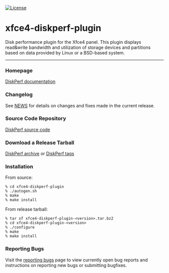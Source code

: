 [![License](https://img.shields.io/badge/License-BSD%202--Clause-blue.svg)](https://gitlab.xfce.org/panel-plugins/xfce4-diskperf-plugin/-/blob/master/COPYING)

# xfce4-diskperf-plugin

Disk performance plugin for the Xfce4 panel. This plugin displays read&write bandwidth and utilization of storage devices and partitions based on data provided by Linux or a BSD-based system.

----

### Homepage

[DiskPerf documentation](https://docs.xfce.org/panel-plugins/xfce4-diskperf-plugin/start)

### Changelog

See [NEWS](https://gitlab.xfce.org/panel-plugins/xfce4-diskperf-plugin/-/blob/master/NEWS) for details on changes and fixes made in the current release.

### Source Code Repository

[DiskPerf source code](https://gitlab.xfce.org/panel-plugins/xfce4-diskperf-plugin)

### Download a Release Tarball

[DiskPerf archive](https://archive.xfce.org/src/panel-plugins/xfce4-diskperf-plugin/)
    or
[DiskPerf tags](https://gitlab.xfce.org/panel-plugins/xfce4-diskperf-plugin/-/tags)

### Installation

From source:

    % cd xfce4-diskperf-plugin
    % ./autogen.sh
    % make
    % make install

From release tarball:

    % tar xf xfce4-diskperf-plugin-<version>.tar.bz2
    % cd xfce4-diskperf-plugin-<version>
    % ./configure
    % make
    % make install


### Reporting Bugs

Visit the [reporting bugs](https://docs.xfce.org/panel-plugins/xfce4-diskperf-plugin/bugs) page to view currently open bug reports and instructions on reporting new bugs or submitting bugfixes.
